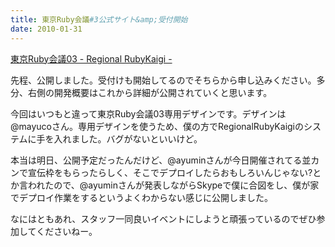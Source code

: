```yaml
---
title: 東京Ruby会議#3公式サイト&amp;受付開始
date: 2010-01-31
---
```

<a href="http://regional.rubykaigi.org/tokyo03">東京Ruby会議03 - Regional RubyKaigi -</a>

先程、公開しました。受付けも開始してるのでそちらから申し込みください。多分、右側の開発概要はこれから詳細が公開されていくと思います。

今回はいつもと違って東京Ruby会議03専用デザインです。デザインは@mayucoさん。専用デザインを使うため、僕の方でRegionalRubyKaigiのシステムに手を入れました。バグがないといいけど。

本当は明日、公開予定だったんだけど、@ayuminさんが今日開催されてる並カンで宣伝枠をもらったらしく、そこでデプロイしたらおもしろいんじゃない?とか言われたので、@ayuminさんが発表しながらSkypeで僕に合図をし、僕が家でデプロイ作業をするというよくわからない感じに公開しました。

なにはともあれ、スタッフ一同良いイベントにしようと頑張っているのでぜひ参加してくださいねー。